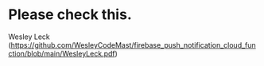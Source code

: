 # Please check this.
Wesley Leck (https://github.com/WesleyCodeMast/firebase_push_notification_cloud_function/blob/main/WesleyLeck.pdf)
